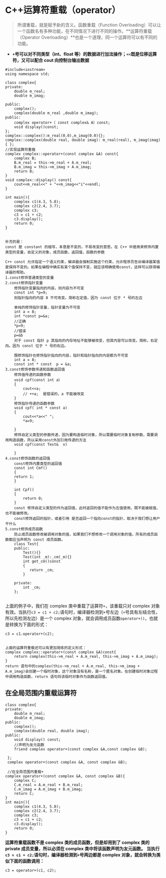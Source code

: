 # C++运算符重载（operator）

> 所谓重载，就是赋予新的含义。函数重载（Function Overloading）可以让一个函数名有多种功能，在不同情况下进行不同的操作。**运算符重载（Operator Overloading）**也是一个道理，同一个运算符可以有不同的功能。

- **`+`号可以对不同类型（int、float 等）的数据进行加法操作；`<<`既是位移运算符，又可以配合 cout 向控制台输出数据**

```
#include<iostream>
using namespace std;

class complex{
private:
	double m_real;
	double m_imag;
	
public:
	complex();
	complex(double m_real ,double m_imag);
public:
	complex operator+（ const complex& A）const;
	void display()const;	
};
complex::complex():m_real(0.0),m_imag(0.0){};
complex::complex(double real, double imag): m_real(real), m_imag(imag){ };
//实现运算符重载
complex complex::operator+(const complex &A) const{
    complex B;
    B.m_real = this->m_real + A.m_real;
    B.m_imag = this->m_imag + A.m_imag;
    return B;
}
void complex::display() const{
    cout<<m_real<<" + "<<m_imag<<"i"<<endl;
}

int main(){
    complex c1(4.3, 5.8);
    complex c2(2.4, 3.7);
    complex c3;
    c3 = c1 + c2;
    c3.display();
    return 0;
}


补充的是：
const 是 constant 的缩写，本意是不变的，不易改变的意思。在 C++ 中是用来修饰内置类型的变量，自定义的对象，成员函数，返回值，函数的参数

C++ const 允许指定一个语义约束，编译器会强制实施这个约束，允许程序员告诉编译器某值是保持不变的。如果在编程中确实有某个值保持不变，就应该明确使用const，这样可以获得编译器的帮助。
1.const修饰普通类型的变量
2.const修饰指针变量
    修饰指针变量指向的内容，则内容为不可变
    const int *p=9;
    则指针指向的内容 8 不可改变。简称左定值，因为 const 位于 * 号的左边

    单纯的修饰指针变量，指针变量为不可变
    int a = 8;
    int *const p=&a;
    //正确
    *p=9;
    //错误
    p=&b
    对于 const 指针 p 其指向的内存地址不能够被改变，但其内容可以改变。简称，右定向。因为 const 位于 * 号的右边。

    既修饰指针也修饰指针指向的内容，指针和指针指向的内容都为不可变
    int a = 8;
    const int * const  p = &a;
3.const修饰参数传递和函数返回值
	修饰值传递的函数参数
    void cpf(const int a）
    {
        cout<<a;
        // ++a;  是错误的，a 不能被改变
    }
    修饰指针传递的函数参数
    void cpf( int * const a)
    {
    	cout<<*a<<" ";
    	*a=9;
    	
    }
	修饰自定义类型的参数传递，因为要构造临时对象，所以需要临时对象复制参数，需要调用构造函数，所以采用const外加引用传递的方法
	void cpf(const Test&  x)
	
	}
4.const修饰函数的返回值
	const修饰内置类型的返回值
	const int Cmf()
	{
    return 1;
	}
 
    int Cpf()
    {
        return 0;
    }
    const 修饰自定义类型的作为返回值，此时返回的值不能作为左值使用，既不能被赋值，也不能被修改。
    const修饰返回的指针，或者引用 是否返回一个指向const的指针，取决于我们想让用户干什么
5.const修饰成员函数
	防止成员函数修改被调用对象的值，如果我们不想修改一个调用对象的值，所有的成员函数都应当声明为 const 成员函数。
	class Test{
    public:
        Test(){}
        Test(int _m):_cm(_m){}
        int get_cm()const
        {
           return _cm;
        }

    private:
        int _cm;
    };
    
```

上面的例子中，我们在 complex 类中重载了运算符`+`，该重载只对 complex 对象有效。当执行`c3 = c1 + c2;`语句时，编译器检测到`+`号左边（`+`号具有左结合性，所以先检测左边）是一个 complex 对象，就会调用成员函数`operator+()`，也就是转换为下面的形式：

```
c3 = c1.operator+(c2);
```

```

上面的运算符重载还可以有更加简练的定义形式：
complex complex::operator+(const complex &A)const{
    return complex(this->m_real + A.m_real, this->m_imag + A.m_imag);
}
return 语句中的complex(this->m_real + A.m_real, this->m_imag + A.m_imag)会创建一个临时对象，这个对象没有名称，是一个匿名对象。在创建临时对象过程中调用构造函数，return 语句将该临时对象作为函数返回值。
```

## 在全局范围内重载运算符

```
class complex{
private:
    double m_real;
    double m_imag;
public:
    complex();
    complex(double real, double imag);
public:
    void display() const;
    //声明为友元函数
    friend complex operator+(const complex &A,const complex &B);

 };
 complex operator+(const complex &A, const complex &B);
 
 //在全局范围内重载+
complex operator+(const complex &A, const complex &B){
    complex C;
    C.m_real = A.m_real + B.m_real;
    C.m_imag = A.m_imag + B.m_imag;
    return C;
}
int main(){
    complex c1(4.3, 5.8);
    complex c2(2.4, 3.7);
    complex c3;
    c3 = c1 + c2;
    c3.display();
    return 0;
}
```

**运算符重载函数不是 complex 类的成员函数，但是却用到了 complex 类的 private 成员变量，所以必须在 complex 类中将该函数声明为友元函数。**
**当执行`c3 = c1 + c2;`语句时，编译器检测到`+`号两边都是 complex 对象，就会转换为类似下面的函数调用：**

```
c3 = operator+(c1, c2);
```

